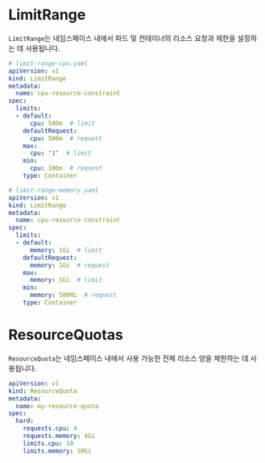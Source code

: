 # LimitRange

`LimitRange`는 네임스페이스 내에서 파드 및 컨테이너의 리소스 요청과 제한을 설정하는 데 사용됩니다.

```yaml
# limit-range-cpu.yaml
apiVersion: v1
kind: LimitRange
metadata:
  name: cpu-resource-constraint
spec:
  limits:
  - default:
      cpu: 500m  # limit
    defaultRequest:
      cpu: 500m  # request
    max: 
      cpu: "1"  # limit
    min:
      cpu: 100m  # request
    type: Container
```

```yaml
# limit-range-memory.yaml
apiVersion: v1
kind: LimitRange
metadata:
  name: cpu-resource-constraint
spec:
  limits:
  - default:
      memory: 1Gi  # limit
    defaultRequest:
      memory: 1Gi  # request
    max: 
      memory: 1Gi  # limit
    min:
      memory: 500Mi  # request
    type: Container
```

# ResourceQuotas

`ResourceQuota`는 네임스페이스 내에서 사용 가능한 전체 리소스 양을 제한하는 데 사용됩니다.

```yaml
apiVersion: v1
kind: ResourceQuota
metadata:
  name: my-resource-quota
spec:
  hard:
    requests.cpu: 4
    requests.memory: 4Gi
    limits.cpu: 10
    limits.memory: 10Gi
```
